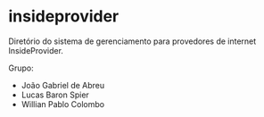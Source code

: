 # insideprovider
Diretório do sistema de gerenciamento para provedores de internet InsideProvider.

Grupo: 
- João Gabriel de Abreu
- Lucas Baron Spier
- Willian Pablo Colombo
